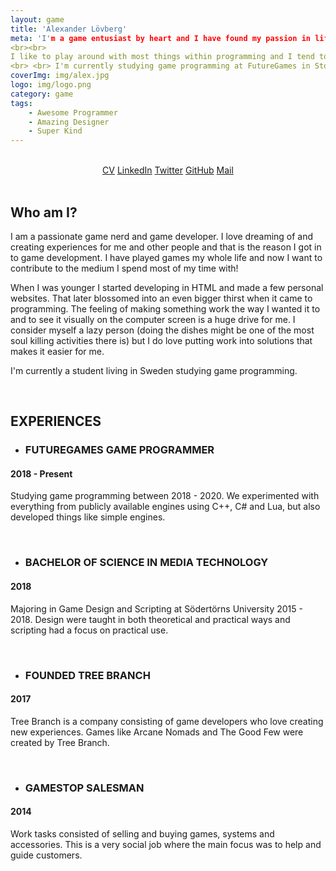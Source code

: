 ```yaml
---
layout: game
title: 'Alexander Lövberg'
meta: 'I'm a game entusiast by heart and I have found my passion in life, being a game developer. 
<br><br>
I like to play around with most things within programming and I tend to gather information on pretty every topic. 
<br> <br> I'm currently studying game programming at FutureGames in Stockholm Sweden.'
coverImg: img/alex.jpg
logo: img/logo.png
category: game
tags:
    - Awesome Programmer
    - Amazing Designer
    - Super Kind
---
```


<br>
<center>
<a class="button" href="{{site.baseurl}}/data/CV_AlexanderLovberg.pdf">CV</a>
<a class="button" href="https://www.linkedin.com/in/alexanderlovberg/">LinkedIn</a>
<a class="button" href="https://twitter.com/LeafMountain">Twitter</a>
<a class="button" href="https://github.com/LeafMountain">GitHub</a>
<a class="button" href="mailto: contact@alexanderlovberg.com">Mail</a>
</center>
<br>

## Who am I?

I am a passionate game nerd and game developer. I love dreaming of and creating experiences for me and other people and that is the reason I got in to game development. I have played games my whole life and now I want to contribute to the medium I spend most of my time with!

When I was younger I started developing in HTML and made a few personal websites. That later blossomed into an even bigger thirst when it came to programming. The feeling of making something work the way I wanted it to and to see it visually on the computer screen is a huge drive for me. I consider myself a lazy person (doing the dishes might be one of the most soul killing activities there is) but I do love putting work into solutions that makes it easier for me.

I'm currently a student living in Sweden studying game programming.

<br>


## EXPERIENCES

* ### FUTUREGAMES GAME PROGRAMMER
#### 2018 - Present <br>
Studying game programming between 2018 - 2020. We experimented with
everything from publicly available engines using C++, C# and Lua, but also
developed things like simple engines.

<br>

* ### BACHELOR OF SCIENCE IN MEDIA TECHNOLOGY
#### 2018 <br>
Majoring in Game Design and Scripting at Södertörns University
2015 - 2018. Design were taught in both theoretical and practical
ways and scripting had a focus on practical use.

<br>

* ### FOUNDED TREE BRANCH 
#### 2017<br>
Tree Branch is a company consisting of game developers who love
creating new experiences. Games like Arcane Nomads and The
Good Few were created by Tree Branch.

<br>

* ### GAMESTOP SALESMAN 
#### 2014 <br>
Work tasks consisted of selling and buying games, systems and
accessories. This is a very social job where the main focus was to
help and guide customers.


